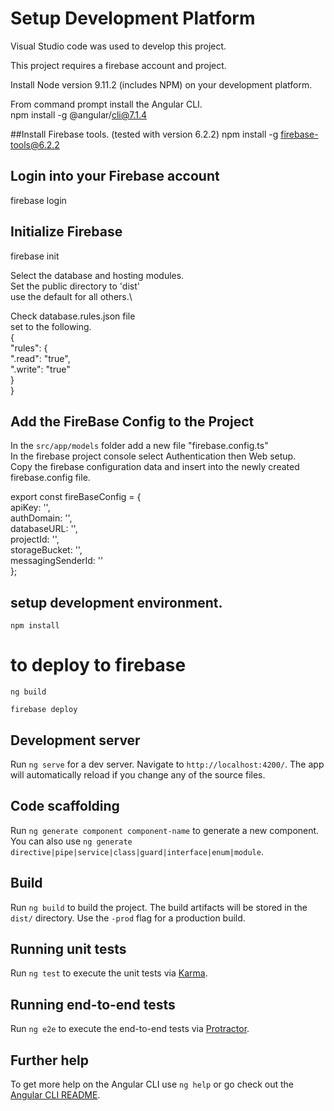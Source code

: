 # Setup Development Platform

Visual Studio code was used to develop this project. 

This project requires a firebase account and project.  

Install Node version 9.11.2 (includes NPM)  on your development platform.

From command prompt install the Angular CLI. \
npm install -g @angular/cli@7.1.4

##Install Firebase tools.  (tested with version 6.2.2) 
npm install -g firebase-tools@6.2.2  

## Login into your Firebase account 
firebase login

## Initialize Firebase
firebase init 

Select the database and hosting modules. \
Set the public directory to 'dist'  \
use the default for all others.\

Check database.rules.json file \
set to the following. \
{ \
  "rules": { \
    ".read": "true", \
    ".write": "true" \
  } \
} 

## Add the FireBase Config to the Project
In the `src/app/models` folder add a new file "firebase.config.ts" \
In the firebase project console select Authentication then Web setup. \
Copy the firebase configuration data and insert into the newly created\
firebase.config file.

export const fireBaseConfig = { \
    apiKey: '', \
    authDomain: '', \
    databaseURL: '', \
    projectId: '', \
    storageBucket: '', \
    messagingSenderId: '' \
};

## setup development environment. 
    npm install

# to deploy to firebase
    ng build

    firebase deploy


## Development server

Run `ng serve` for a dev server. Navigate to `http://localhost:4200/`. The app will automatically reload if you change any of the source files.

## Code scaffolding

Run `ng generate component component-name` to generate a new component. You can also use `ng generate directive|pipe|service|class|guard|interface|enum|module`.

## Build

Run `ng build` to build the project. The build artifacts will be stored in the `dist/` directory. Use the `-prod` flag for a production build.

## Running unit tests

Run `ng test` to execute the unit tests via [Karma](https://karma-runner.github.io).

## Running end-to-end tests

Run `ng e2e` to execute the end-to-end tests via [Protractor](http://www.protractortest.org/).

## Further help

To get more help on the Angular CLI use `ng help` or go check out the [Angular CLI README](https://github.com/angular/angular-cli/blob/master/README.md).
